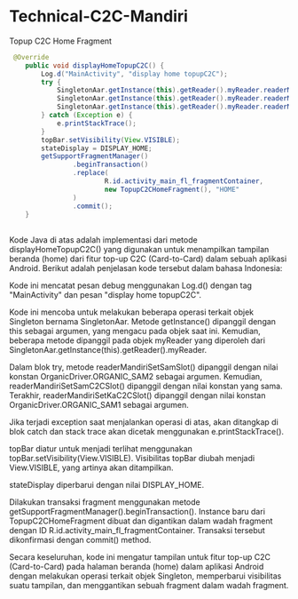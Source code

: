 # Technical-C2C-Mandiri

Topup C2C Home Fragment 

```java
 @Override
    public void displayHomeTopupC2C() {
        Log.d("MainActivity", "display home topupC2C");
        try {
            SingletonAar.getInstance(this).getReader().myReader.readerMandiriSetSamSlot(OrganicDriver.ORGANIC_SAM2);
            SingletonAar.getInstance(this).getReader().myReader.readerMandiriSetSamC2CSlot(OrganicDriver.ORGANIC_SAM2);
            SingletonAar.getInstance(this).getReader().myReader.readerMandiriSetKaC2CSlot(OrganicDriver.ORGANIC_SAM1);
        } catch (Exception e) {
            e.printStackTrace();
        }
        topBar.setVisibility(View.VISIBLE);
        stateDisplay = DISPLAY_HOME;
        getSupportFragmentManager()
                .beginTransaction()
                .replace(
                        R.id.activity_main_fl_fragmentContainer,
                        new TopupC2CHomeFragment(), "HOME"
                )
                .commit();
    }
```
##
 Kode Java di atas adalah implementasi dari metode displayHomeTopupC2C() yang digunakan untuk menampilkan tampilan beranda (home) dari fitur top-up C2C (Card-to-Card) dalam sebuah aplikasi Android. Berikut adalah penjelasan kode tersebut dalam bahasa Indonesia:

Kode ini mencatat pesan debug menggunakan Log.d() dengan tag "MainActivity" dan pesan "display home topupC2C".

Kode ini mencoba untuk melakukan beberapa operasi terkait objek Singleton bernama SingletonAar. Metode getInstance() dipanggil dengan this sebagai argumen, yang mengacu pada objek saat ini. Kemudian, beberapa metode dipanggil pada objek myReader yang diperoleh dari SingletonAar.getInstance(this).getReader().myReader.

Dalam blok try, metode readerMandiriSetSamSlot() dipanggil dengan nilai konstan OrganicDriver.ORGANIC_SAM2 sebagai argumen. Kemudian, readerMandiriSetSamC2CSlot() dipanggil dengan nilai konstan yang sama. Terakhir, readerMandiriSetKaC2CSlot() dipanggil dengan nilai konstan OrganicDriver.ORGANIC_SAM1 sebagai argumen.

Jika terjadi exception saat menjalankan operasi di atas, akan ditangkap di blok catch dan stack trace akan dicetak menggunakan e.printStackTrace().

topBar diatur untuk menjadi terlihat menggunakan topBar.setVisibility(View.VISIBLE). Visibilitas topBar diubah menjadi View.VISIBLE, yang artinya akan ditampilkan.

stateDisplay diperbarui dengan nilai DISPLAY_HOME.

Dilakukan transaksi fragment menggunakan metode getSupportFragmentManager().beginTransaction(). Instance baru dari TopupC2CHomeFragment dibuat dan digantikan dalam wadah fragment dengan ID R.id.activity_main_fl_fragmentContainer. Transaksi tersebut dikonfirmasi dengan commit() method.

Secara keseluruhan, kode ini mengatur tampilan untuk fitur top-up C2C (Card-to-Card) pada halaman beranda (home) dalam aplikasi Android dengan melakukan operasi terkait objek Singleton, memperbarui visibilitas suatu tampilan, dan menggantikan sebuah fragment dalam wadah fragment.
##

